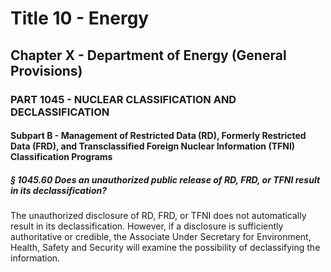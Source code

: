 
# Title 10 - Energy
## Chapter X - Department of Energy (General Provisions)
### PART 1045 - NUCLEAR CLASSIFICATION AND DECLASSIFICATION
#### Subpart B - Management of Restricted Data (RD), Formerly Restricted Data (FRD), and Transclassified Foreign Nuclear Information (TFNI) Classification Programs
##### § 1045.60 Does an unauthorized public release of RD, FRD, or TFNI result in its declassification?

The unauthorized disclosure of RD, FRD, or TFNI does not automatically result in its declassification. However, if a disclosure is sufficiently authoritative or credible, the Associate Under Secretary for Environment, Health, Safety and Security will examine the possibility of declassifying the information.
